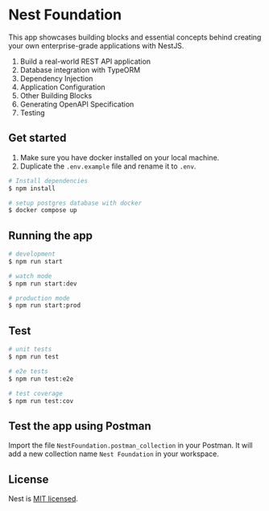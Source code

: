 # Nest Foundation

This app showcases building blocks and essential concepts behind creating your own enterprise-grade applications with NestJS.

1. Build a real-world REST API application
2. Database integration with TypeORM
3. Dependency Injection
4. Application Configuration
5. Other Building Blocks
6. Generating OpenAPI Specification
7. Testing

## Get started

1. Make sure you have docker installed on your local machine.
2. Duplicate the `.env.example` file and rename it to `.env`.

```bash
# Install dependencies
$ npm install

# setup postgres database with docker
$ docker compose up
```

## Running the app

```bash
# development
$ npm run start

# watch mode
$ npm run start:dev

# production mode
$ npm run start:prod
```

## Test

```bash
# unit tests
$ npm run test

# e2e tests
$ npm run test:e2e

# test coverage
$ npm run test:cov
```

## Test the app using Postman

Import the file `NestFoundation.postman_collection` in your Postman. It will add a new collection name `Nest Foundation` in your workspace.

## License

Nest is [MIT licensed](LICENSE).
